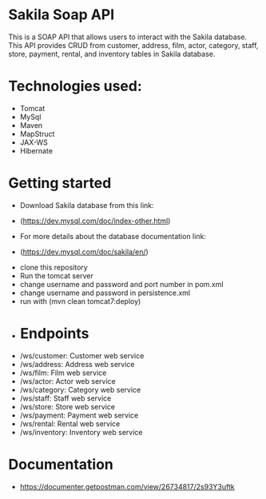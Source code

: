 # Sakila Soap API
This is a SOAP API that allows users to interact with the Sakila database. This API provides CRUD from customer, address, film, actor, category, staff, store, payment, rental, and inventory tables in Sakila database.
# Technologies used:
- Tomcat
- MySql
- Maven
- MapStruct
- JAX-WS
- Hibernate
# Getting started
- Download Sakila database from this link:
* (https://dev.mysql.com/doc/index-other.html)
- For more details about the database documentation link:
+ (https://dev.mysql.com/doc/sakila/en/)
- clone this repository
- Run the tomcat server
- change username and password and port number in pom.xml
- change username and password in persistence.xml
- run with (mvn clean tomcat7:deploy)
- # Endpoints
- /ws/customer: Customer web service
- /ws/address: Address web service
- /ws/film: Film web service
- /ws/actor: Actor web service
- /ws/category: Category web service
- /ws/staff: Staff web service
- /ws/store: Store web service
- /ws/payment: Payment web service
- /ws/rental: Rental web service
- /ws/inventory: Inventory web service
# Documentation 
- https://documenter.getpostman.com/view/26734817/2s93Y3uftk
